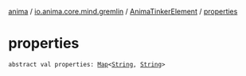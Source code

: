 [anima](../../index.md) / [io.anima.core.mind.gremlin](../index.md) / [AnimaTinkerElement](index.md) / [properties](./properties.md)

# properties

`abstract val properties: `[`Map`](https://kotlinlang.org/api/latest/jvm/stdlib/kotlin.collections/-map/index.html)`<`[`String`](https://kotlinlang.org/api/latest/jvm/stdlib/kotlin/-string/index.html)`, `[`String`](https://kotlinlang.org/api/latest/jvm/stdlib/kotlin/-string/index.html)`>`